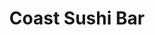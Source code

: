 ---
layout: place
title: "Coast Sushi Bar"
permalink: /illinois/chicago/coast-sushi-bar.html
stateAbbr: IL
stateName: Illinois
cityName: Chicago
seo:
  name: "Coast Sushi Bar"
  type: Restaurant
  links: http://coastsushi.net/coastsushi/default.asp
description: "Cooked Japanese fare & creative sushi rolls served in a lively, contemporary setting. Looking for sushi in Chicago, Illinois? Check out Coast Sushi Bar for a..."
place_id: ChIJzz1aLOvSD4gRq-BexNb_hV4
photos:
  - name: >-
      places/ChIJzz1aLOvSD4gRq-BexNb_hV4/photos/AeeoHcKgR0NJfpl1djV810TL9DEA2h1BlRSDxf9HgGBnmzOtPFJZXfltYY-1jhq2PYOjvC3eM0rCp7RVxfopNvK2TlcQMPDbYtMsxvF-ANhGECtxRVbTzG4RswAvrwAb0t7-ZBeOWr7i9gRjl9jhKCCgv95q1tsxXWhxV5Dassyt7uOXu8G3WK8wQqfIurfk6YwT75eZpKWV-WNCid1kylnCYVDsuRQBLQdK3dZpivVnc_uR1vgb-eRKEWt7-cvnN_QSKB8b_tyrC8172I-9buIGoaRRnCVnzjJ8I9BPt-douOap3Q
    widthPx: 1298
    heightPx: 865
    authorAttributions:
      - displayName: Coast Sushi Bar
        uri: https://maps.google.com/maps/contrib/100863928547461103392
        photoUri: >-
          https://lh3.googleusercontent.com/a-/ALV-UjW7t3FrR1sE2pCXTz5gIfEumxspSrALrrm8aMjWo2VNZNARUi4=s100-p-k-no-mo
    flagContentUri: >-
      https://www.google.com/local/imagery/report/?cb_client=maps_api_places.places_api&image_key=!1e10!2sAF1QipPTp_1ntuX71sIt8bUO5erQ_LPGmWuLtnWQKfer&hl=en-US
    googleMapsUri: >-
      https://www.google.com/maps/place//data=!3m4!1e2!3m2!1sAF1QipPTp_1ntuX71sIt8bUO5erQ_LPGmWuLtnWQKfer!2e10!4m2!3m1!1s0x880fd2eb2c5a3dcf:0x5e85ffd6c45ee0ab
  - name: >-
      places/ChIJzz1aLOvSD4gRq-BexNb_hV4/photos/AeeoHcJZgMeFCc4SgIx2F3qyxalwPOwvgGnXd1I4uVYOFrS3fcR2HjZfid-MBWAZ15bCWtYbsrSVn18hZC3wf6vsenRLBfl3z23Veb2uhYxll_zKi8jAkpKQsgOswa3Q2MJwn_mbNZaS2nOsQQFRuhWKevJI2Q2Mspzd-yuQlBLhs3_vpcV5fM73hwYkODMoV88XO8Cr3dzJe2dcYStcajOoiEOG3m7_3IaCYIOtHNcwfkEDNez5A4ykrNRCenDo1-pLcbV4_qaVRQRS7GUKQH62kPy7U5VsqyseW0UWuIj-Y5Ipqg
    widthPx: 4800
    heightPx: 3179
    authorAttributions:
      - displayName: Coast Sushi Bar
        uri: https://maps.google.com/maps/contrib/100863928547461103392
        photoUri: >-
          https://lh3.googleusercontent.com/a-/ALV-UjW7t3FrR1sE2pCXTz5gIfEumxspSrALrrm8aMjWo2VNZNARUi4=s100-p-k-no-mo
    flagContentUri: >-
      https://www.google.com/local/imagery/report/?cb_client=maps_api_places.places_api&image_key=!1e10!2sAF1QipOtOSEUiWv5lNbqAjIHrxXrYM-anWUZJ2Ff7f_m&hl=en-US
    googleMapsUri: >-
      https://www.google.com/maps/place//data=!3m4!1e2!3m2!1sAF1QipOtOSEUiWv5lNbqAjIHrxXrYM-anWUZJ2Ff7f_m!2e10!4m2!3m1!1s0x880fd2eb2c5a3dcf:0x5e85ffd6c45ee0ab
  - name: >-
      places/ChIJzz1aLOvSD4gRq-BexNb_hV4/photos/AeeoHcKoRrz2i0UoRFsJkbMOzTa-N8cNETzSmSbRFms4bAJCXEdf_s9tlZcCWN83XeFfA39dBsYxWiLA8O9hAPOi0AFepsjb4C-d-G0r51SI1IiD87ObbI-hNK-ZV6z-9ihKuEv8GMXN4r6D_b4IlSDpT6xmWuJE3c9jNosmSIZcaQRadHjPv5j26ijnsYT4-xbWqJKWNxwl93t7qIELqmBYiFki9n_YZeZZms3KpbGE63Esob2Q-aA2xwUo7NcPXbaXgpeEnBO_h6ilrHSeDjnIn7MfmMhLK9Y_OlDrtT8AYFRtaw
    widthPx: 1080
    heightPx: 608
    authorAttributions:
      - displayName: Coast Sushi Bar
        uri: https://maps.google.com/maps/contrib/100863928547461103392
        photoUri: >-
          https://lh3.googleusercontent.com/a-/ALV-UjW7t3FrR1sE2pCXTz5gIfEumxspSrALrrm8aMjWo2VNZNARUi4=s100-p-k-no-mo
    flagContentUri: >-
      https://www.google.com/local/imagery/report/?cb_client=maps_api_places.places_api&image_key=!1e10!2sAF1QipNE1tG__xiH3YZj9TIuxn0Muq8B6d6DKUADdGal&hl=en-US
    googleMapsUri: >-
      https://www.google.com/maps/place//data=!3m4!1e2!3m2!1sAF1QipNE1tG__xiH3YZj9TIuxn0Muq8B6d6DKUADdGal!2e10!4m2!3m1!1s0x880fd2eb2c5a3dcf:0x5e85ffd6c45ee0ab
  - name: >-
      places/ChIJzz1aLOvSD4gRq-BexNb_hV4/photos/AeeoHcKHTUR_irJFn2mWTqJFZ2if6D0smTQvAAIMsa4WlEEdiZwnBPAC1BV1tbddK16kei1OREA5ZpfAldNUacIzoYLjmqztW1Cg12ktu6qhWCqMyTE0UXiaQL-TqySKyvc_PIj5CtMT1LT6Vp6RknkahKCMI0Xctvaj3fb7ttDeaA4Yal7MUP6ObWYoxxstgoEFXTF6XbOvgTZRdXzznS2d-slJKerwlPKUkECB2f4X3HeNXTGXQowNDX7ODE9Y1oJhhJ8MEYr8VuBQL35qtN7ysLgZPpETIzbKfztYqPHxi1zppw
    widthPx: 3853
    heightPx: 2857
    authorAttributions:
      - displayName: Coast Sushi Bar
        uri: https://maps.google.com/maps/contrib/100863928547461103392
        photoUri: >-
          https://lh3.googleusercontent.com/a-/ALV-UjW7t3FrR1sE2pCXTz5gIfEumxspSrALrrm8aMjWo2VNZNARUi4=s100-p-k-no-mo
    flagContentUri: >-
      https://www.google.com/local/imagery/report/?cb_client=maps_api_places.places_api&image_key=!1e10!2sAF1QipMY7h_C9sNgWkUTVRxaIa0tpxT3-I93HauBQAZe&hl=en-US
    googleMapsUri: >-
      https://www.google.com/maps/place//data=!3m4!1e2!3m2!1sAF1QipMY7h_C9sNgWkUTVRxaIa0tpxT3-I93HauBQAZe!2e10!4m2!3m1!1s0x880fd2eb2c5a3dcf:0x5e85ffd6c45ee0ab
  - name: >-
      places/ChIJzz1aLOvSD4gRq-BexNb_hV4/photos/AeeoHcJIDtFD5r8EnS18qKoCD6mloIw2S0zDoG4PUm4SbuS6T_waR6h5Rk_uDa04ksiFUUlLBJhnPJuf_63gYYMtknQHyxrcKVHIXCDVTaMqGgRy-tv-nqXxvTnwUnr3r-1wk48MZ26VSqRKLjhud8daN77qcewegvkfTeArKwvpoZD4caEV5wWv7fWhEE2XnZkICqQ5w-rlVxk65DMCsQdEg9gzQpBz4x27ORtYDNzAlgI0eOSOEA2azX2dth6f0Wvv4xSFkwiR1JaJyaH6E7Qq-bzZ5lLJPOEdSgkCB1TaqQ-5ww
    widthPx: 1232
    heightPx: 821
    authorAttributions:
      - displayName: Coast Sushi Bar
        uri: https://maps.google.com/maps/contrib/100863928547461103392
        photoUri: >-
          https://lh3.googleusercontent.com/a-/ALV-UjW7t3FrR1sE2pCXTz5gIfEumxspSrALrrm8aMjWo2VNZNARUi4=s100-p-k-no-mo
    flagContentUri: >-
      https://www.google.com/local/imagery/report/?cb_client=maps_api_places.places_api&image_key=!1e10!2sAF1QipMZtgEqgXn5bvy8PuPrAIVNa1B2rhAacWz9ojyb&hl=en-US
    googleMapsUri: >-
      https://www.google.com/maps/place//data=!3m4!1e2!3m2!1sAF1QipMZtgEqgXn5bvy8PuPrAIVNa1B2rhAacWz9ojyb!2e10!4m2!3m1!1s0x880fd2eb2c5a3dcf:0x5e85ffd6c45ee0ab
  - name: >-
      places/ChIJzz1aLOvSD4gRq-BexNb_hV4/photos/AeeoHcKnDZMEH_uUo5zVNY5BHWxbZ0U_5fwYQP-TYN3sebdU_aLVtJPEPfOKt4FPHg_yvnkjFqm4PqejUE5nds78O111_5e_JtAyuRTv8VMS6pVV6xtjOyBhQlR6awiK0n7tUL7s8UVBXKLgyz6kN_8W61OdXI7dyohNXDfYuWU2BRO0S3EdxqzrKVAwiZFDDwJ_dFqm2ItOqqjwJZLLwKgK80cX3PtAtGn60ktBxfw2FYMpFhdhyQYpcc4nhOSadJG9LCHJvJdfvrzVlSfGysu-FLbCD4PtDX3UjVHUji9pHFUtLw
    widthPx: 2880
    heightPx: 2125
    authorAttributions:
      - displayName: Coast Sushi Bar
        uri: https://maps.google.com/maps/contrib/100863928547461103392
        photoUri: >-
          https://lh3.googleusercontent.com/a-/ALV-UjW7t3FrR1sE2pCXTz5gIfEumxspSrALrrm8aMjWo2VNZNARUi4=s100-p-k-no-mo
    flagContentUri: >-
      https://www.google.com/local/imagery/report/?cb_client=maps_api_places.places_api&image_key=!1e10!2sAF1QipNXMiFt_tJXZVG8OJ8m_PEfactyuwH9otb4p_l0&hl=en-US
    googleMapsUri: >-
      https://www.google.com/maps/place//data=!3m4!1e2!3m2!1sAF1QipNXMiFt_tJXZVG8OJ8m_PEfactyuwH9otb4p_l0!2e10!4m2!3m1!1s0x880fd2eb2c5a3dcf:0x5e85ffd6c45ee0ab
  - name: >-
      places/ChIJzz1aLOvSD4gRq-BexNb_hV4/photos/AeeoHcJCbqbxclMxZbWYTIYmM7cFMERCyKcRryP9DiYwBgh8x-KOXbXDbJzDemai6Xw2JarJ3LDvvM0A1ce6dDl0BsMe3LLPqZo5axCbRu2fu5VCOH4ZHBcWjcRK7IezT8OnpurGdLk9kxZLFk0f5YK1VNd0gu659lgr_cPnuYyHRBdg-YlBBWIYa_SWWmrqtFJTSY4pbbex-Xn22wS9Za3Y8irRk1HaCy3Py0tPlr1ydgYEgaIxq7M-BWwChhSDj4nP-JmP0bcMcEMbSSKCV_AmLvtB9VZsqZU8ucID6Y51xQOs_A
    widthPx: 3732
    heightPx: 2860
    authorAttributions:
      - displayName: Coast Sushi Bar
        uri: https://maps.google.com/maps/contrib/100863928547461103392
        photoUri: >-
          https://lh3.googleusercontent.com/a-/ALV-UjW7t3FrR1sE2pCXTz5gIfEumxspSrALrrm8aMjWo2VNZNARUi4=s100-p-k-no-mo
    flagContentUri: >-
      https://www.google.com/local/imagery/report/?cb_client=maps_api_places.places_api&image_key=!1e10!2sAF1QipMLbkurh99nJNgSoq87Lsn8uAQyRwNgPUYGOx-L&hl=en-US
    googleMapsUri: >-
      https://www.google.com/maps/place//data=!3m4!1e2!3m2!1sAF1QipMLbkurh99nJNgSoq87Lsn8uAQyRwNgPUYGOx-L!2e10!4m2!3m1!1s0x880fd2eb2c5a3dcf:0x5e85ffd6c45ee0ab
  - name: >-
      places/ChIJzz1aLOvSD4gRq-BexNb_hV4/photos/AeeoHcJ9ItXZjMIE42agyFlaHq5QaRQ8-wYh42IIuuYFRnMfxfX4ZpmrA9g1zm14KANKAkpC3cTPLYeBhkHRXVYHv8CikbRQh0imLnrqaHcebckB1j2yf1Gvia8AvCh2P2GyXFHxMZl074mzsJsYHnHD-C3_trUc5iTWqToTlg_7zlfl25ZLycV7VBq5lRXSsV2KKbGnJeP03kVmxm-2gb_UtBgcHjAhgAt2WPXdJYMte_crw5A56jURpAuHIM8hSi6plpiVl9Tjkk8btNLzUp-3d6S26AONaku0wWDPiSAZdIVgQw
    widthPx: 3853
    heightPx: 4489
    authorAttributions:
      - displayName: Coast Sushi Bar
        uri: https://maps.google.com/maps/contrib/100863928547461103392
        photoUri: >-
          https://lh3.googleusercontent.com/a-/ALV-UjW7t3FrR1sE2pCXTz5gIfEumxspSrALrrm8aMjWo2VNZNARUi4=s100-p-k-no-mo
    flagContentUri: >-
      https://www.google.com/local/imagery/report/?cb_client=maps_api_places.places_api&image_key=!1e10!2sAF1QipPSmyapfe0ohLQIfJXnDD181yk7on9ZQMVIqLDc&hl=en-US
    googleMapsUri: >-
      https://www.google.com/maps/place//data=!3m4!1e2!3m2!1sAF1QipPSmyapfe0ohLQIfJXnDD181yk7on9ZQMVIqLDc!2e10!4m2!3m1!1s0x880fd2eb2c5a3dcf:0x5e85ffd6c45ee0ab
  - name: >-
      places/ChIJzz1aLOvSD4gRq-BexNb_hV4/photos/AeeoHcIZhbEbsqdODb_bidd162dVy_0ftoFBL6uSpcmvV9-4BqlsfH6hqAhK_Tilv1lnf4OlsqqDiWAPN6Gh1s1k2Q1OxT_8jLVFzIdJARFw91Ehpy9VDJ7qrMFQjpwC1E7calxCeHsqgynLeHSN7MuWBEzr7ETFiteexT9uxTiM4SYD4deoVHX5Vaf4b7ZI4uBW32mIsHmKmkxhS9SCtjhcj9-qRDiiwsqJt1rAO5PCvRyeq0YglMCLuDCuI7R-SGJNtuY14kM7GlL1wqeUkSVE4VKsCe683hhAthz_rkRJS0d0IB3_ichtpeO2pzupe_uZsi3pkUJIuyHNW0lQDo7md4J2QmG4AYpbQq2Og-WmWw3eN7iMjXNM1mA9GBTTSThDkQQmZaNa6XLpE6oOHuosEcMpuOIA2vf4BGFjdFgvRdosJO6i
    widthPx: 3024
    heightPx: 4032
    authorAttributions:
      - displayName: mary hodur
        uri: https://maps.google.com/maps/contrib/115256552106723379452
        photoUri: >-
          https://lh3.googleusercontent.com/a-/ALV-UjXwFhmd0SWtXFzRQMswmw236i57Sf42mTdN7OjXzT7EMwDtiekYMQ=s100-p-k-no-mo
    flagContentUri: >-
      https://www.google.com/local/imagery/report/?cb_client=maps_api_places.places_api&image_key=!1e10!2sCIHM0ogKEICAgID4g4K1rAE&hl=en-US
    googleMapsUri: >-
      https://www.google.com/maps/place//data=!3m4!1e2!3m2!1sCIHM0ogKEICAgID4g4K1rAE!2e10!4m2!3m1!1s0x880fd2eb2c5a3dcf:0x5e85ffd6c45ee0ab
  - name: >-
      places/ChIJzz1aLOvSD4gRq-BexNb_hV4/photos/AeeoHcK68ppk67RlLzkpGRg2RRJxJpl3H-vzjCE2UldNdhIH5RtNzuA4orF5Q-1TJXDkoXhykQ1HXWQxqWF089KQHY4a4wJqvlsA0X-Gn1Qx3koPkolyHLtjhidIaawYmq-KLPOLJHpbo8dpkwWRrHpiaq4qEcue5p3L6j2EHGAL43uwtPpCtPBtnwKlo8M3bf7qLkKrlwG4JK5cl4rjQ93-yKWhqVNo4e7weNiMfEvpBKQGi4UpNMaZH97KsduL6otvP4mHUEECgR6P9H2mHfi2UXX59JNSnW7MuQZ6LZWY3uVCPqQaL9YcQB1_QjCzXJF1D2C7J3oPkkic_FGAOgib01XNNA5qlV-njb7eXykCb8SljnTMKSIh_eZnURdXPlfBolx8m-47rRLnnlnjIH057cwlcLxpiOBu7E65S9hl0UtYcQ
    widthPx: 4048
    heightPx: 3036
    authorAttributions:
      - displayName: Joe Born
        uri: https://maps.google.com/maps/contrib/109479248113881283909
        photoUri: >-
          https://lh3.googleusercontent.com/a-/ALV-UjUgxV0NVUNOU1vd4hKFvl0K1VVNq4Kr1_ZMVjj_7XSA5n_DWGbXLw=s100-p-k-no-mo
    flagContentUri: >-
      https://www.google.com/local/imagery/report/?cb_client=maps_api_places.places_api&image_key=!1e10!2sCIHM0ogKEICAgIDE2oqTJg&hl=en-US
    googleMapsUri: >-
      https://www.google.com/maps/place//data=!3m4!1e2!3m2!1sCIHM0ogKEICAgIDE2oqTJg!2e10!4m2!3m1!1s0x880fd2eb2c5a3dcf:0x5e85ffd6c45ee0ab
address: 2045 N Damen Ave, Chicago, IL 60647, USA
street: 2045 N Damen Ave
city: Chicago
state: IL
zip: '60647'
country: USA
neighborhood: Bucktown
latitude: '41.919046'
longitude: '-87.677520'
accessibility_options:
  wheelchairAccessibleEntrance: true
  wheelchairAccessibleRestroom: true
  wheelchairAccessibleSeating: true
business_status: OPERATIONAL
name: Coast Sushi Bar
google_maps_links:
  directionsUri: >-
    https://www.google.com/maps/dir//''/data=!4m7!4m6!1m1!4e2!1m2!1m1!1s0x880fd2eb2c5a3dcf:0x5e85ffd6c45ee0ab!3e0
  placeUri: https://maps.google.com/?cid=6811131309350379691
  writeAReviewUri: >-
    https://www.google.com/maps/place//data=!4m3!3m2!1s0x880fd2eb2c5a3dcf:0x5e85ffd6c45ee0ab!12e1
  reviewsUri: >-
    https://www.google.com/maps/place//data=!4m4!3m3!1s0x880fd2eb2c5a3dcf:0x5e85ffd6c45ee0ab!9m1!1b1
  photosUri: >-
    https://www.google.com/maps/place//data=!4m3!3m2!1s0x880fd2eb2c5a3dcf:0x5e85ffd6c45ee0ab!10e5
primary_type: Sushi Restaurant
opening_hours:
  regular: null
  current: null
secondary_opening_hours:
  regular:
    weekdayDescriptions: null
    type: null
  current:
    weekdayDescriptions: null
    type: null
phone: (773) 235-5775
price_level: PRICE_LEVEL_MODERATE
price_range: $50 &ndash; $100
rating: '4.4'
rating_count: 507
website: http://coastsushi.net/coastsushi/default.asp
reviews:
  - name: >-
      places/ChIJzz1aLOvSD4gRq-BexNb_hV4/reviews/ChZDSUhNMG9nS0VJQ0FnTUNRMmJidVFREAE
    relativePublishTimeDescription: a month ago
    rating: 5
    text:
      text: >-
        Best place in the city for quality sushi.

        The fatty tuna was amazing.  Sashimi portions are generous.   I ordered
        way too much...   salmon skin roll with requested jalapeño and cream
        cheese was heavenly and balanced per my cardiologist.  Great place
        during the week...practically had the restaurant to myself.    The
        cocktails are also delish.  The lychee martini was so paradise!
      languageCode: en
    originalText:
      text: >-
        Best place in the city for quality sushi.

        The fatty tuna was amazing.  Sashimi portions are generous.   I ordered
        way too much...   salmon skin roll with requested jalapeño and cream
        cheese was heavenly and balanced per my cardiologist.  Great place
        during the week...practically had the restaurant to myself.    The
        cocktails are also delish.  The lychee martini was so paradise!
      languageCode: en
    authorAttribution:
      displayName: James McCullough
      uri: https://www.google.com/maps/contrib/114196404565452689094/reviews
      photoUri: >-
        https://lh3.googleusercontent.com/a/ACg8ocJuzQvGjtfV8_ywgGwgOAHdKCAUptnWWI3VoSY6rObybLPLXw=s128-c0x00000000-cc-rp-mo
    publishTime: '2025-03-05T21:25:06.295531Z'
    flagContentUri: >-
      https://www.google.com/local/review/rap/report?postId=ChZDSUhNMG9nS0VJQ0FnTUNRMmJidVFREAE&d=17924085&t=1
    googleMapsUri: >-
      https://www.google.com/maps/reviews/data=!4m6!14m5!1m4!2m3!1sChZDSUhNMG9nS0VJQ0FnTUNRMmJidVFREAE!2m1!1s0x880fd2eb2c5a3dcf:0x5e85ffd6c45ee0ab
  - name: >-
      places/ChIJzz1aLOvSD4gRq-BexNb_hV4/reviews/ChZDSUhNMG9nS0VJQ0FnSURmb3RlZVFREAE
    relativePublishTimeDescription: 3 months ago
    rating: 5
    text:
      text: >-
        Fantastic local sushi place! Definitely ask about their specials, tons
        of fresh fish and the fresh grated wasabi is so good. Definitely worth
        making the trip even if you don’t live in the area. The banana maki
        dessert was a great way to end the meal too.
      languageCode: en
    originalText:
      text: >-
        Fantastic local sushi place! Definitely ask about their specials, tons
        of fresh fish and the fresh grated wasabi is so good. Definitely worth
        making the trip even if you don’t live in the area. The banana maki
        dessert was a great way to end the meal too.
      languageCode: en
    authorAttribution:
      displayName: Katie Iuorio
      uri: https://www.google.com/maps/contrib/103773917342237280513/reviews
      photoUri: >-
        https://lh3.googleusercontent.com/a/ACg8ocIf0NVxREV9fVz9vX2RISXRl5YjAoeJBXOwHvWAxYJm4uqNpA=s128-c0x00000000-cc-rp-mo
    publishTime: '2025-01-05T02:29:02.139755Z'
    flagContentUri: >-
      https://www.google.com/local/review/rap/report?postId=ChZDSUhNMG9nS0VJQ0FnSURmb3RlZVFREAE&d=17924085&t=1
    googleMapsUri: >-
      https://www.google.com/maps/reviews/data=!4m6!14m5!1m4!2m3!1sChZDSUhNMG9nS0VJQ0FnSURmb3RlZVFREAE!2m1!1s0x880fd2eb2c5a3dcf:0x5e85ffd6c45ee0ab
  - name: >-
      places/ChIJzz1aLOvSD4gRq-BexNb_hV4/reviews/ChdDSUhNMG9nS0VJQ0FnSUN4NHFxZzdRRRAB
    relativePublishTimeDescription: a year ago
    rating: 5
    text:
      text: >-
        Coast Sushi Bar in Wicker Park is everything I remember, and then
        some.   The sushi and seafood appetizers are phenomenal, the service is
        divine, and they now have a liquor license!  I’m so happy that I was
        able to enjoy a nice meal on their 20th anniversary, on a Saturday night
        in Chicago.   The Angry Salmon Appetizer and the Firecracker Roll were
        absolutely perfect!   How I miss this city! 🥰🔥🎉  And a special thanks
        to my amazing server, Ricardo!
      languageCode: en
    originalText:
      text: >-
        Coast Sushi Bar in Wicker Park is everything I remember, and then
        some.   The sushi and seafood appetizers are phenomenal, the service is
        divine, and they now have a liquor license!  I’m so happy that I was
        able to enjoy a nice meal on their 20th anniversary, on a Saturday night
        in Chicago.   The Angry Salmon Appetizer and the Firecracker Roll were
        absolutely perfect!   How I miss this city! 🥰🔥🎉  And a special thanks
        to my amazing server, Ricardo!
      languageCode: en
    authorAttribution:
      displayName: Jessica April
      uri: https://www.google.com/maps/contrib/113323068073471887311/reviews
      photoUri: >-
        https://lh3.googleusercontent.com/a-/ALV-UjXH1UJTPLyuB5e21Th-ZgTYGXu3GDd6t2qmrooLJjtRPMyWY2cTBw=s128-c0x00000000-cc-rp-mo-ba4
    publishTime: '2023-05-13T22:24:06.417729Z'
    flagContentUri: >-
      https://www.google.com/local/review/rap/report?postId=ChdDSUhNMG9nS0VJQ0FnSUN4NHFxZzdRRRAB&d=17924085&t=1
    googleMapsUri: >-
      https://www.google.com/maps/reviews/data=!4m6!14m5!1m4!2m3!1sChdDSUhNMG9nS0VJQ0FnSUN4NHFxZzdRRRAB!2m1!1s0x880fd2eb2c5a3dcf:0x5e85ffd6c45ee0ab
  - name: >-
      places/ChIJzz1aLOvSD4gRq-BexNb_hV4/reviews/ChdDSUhNMG9nS0VJQ0FnSURIM2VEVTdnRRAB
    relativePublishTimeDescription: 6 months ago
    rating: 5
    text:
      text: >-
        I love coast sushi. The staff is very knowledgeable and very kind. ASK
        ABOUT THEIR SPECIALS. They always have exotic fish and give good
        recommendations. Their fresh salmon is best in Chicago. I always look
        forward to heading in to eat or carry out.
      languageCode: en
    originalText:
      text: >-
        I love coast sushi. The staff is very knowledgeable and very kind. ASK
        ABOUT THEIR SPECIALS. They always have exotic fish and give good
        recommendations. Their fresh salmon is best in Chicago. I always look
        forward to heading in to eat or carry out.
      languageCode: en
    authorAttribution:
      displayName: Billy Finn
      uri: https://www.google.com/maps/contrib/105432747343094676095/reviews
      photoUri: >-
        https://lh3.googleusercontent.com/a/ACg8ocJB2AgaDitUvXw1R01YuLnZuszrz2I20Bf9uAKCg3gEOPdFRQ=s128-c0x00000000-cc-rp-mo
    publishTime: '2024-09-19T02:29:54.179127Z'
    flagContentUri: >-
      https://www.google.com/local/review/rap/report?postId=ChdDSUhNMG9nS0VJQ0FnSURIM2VEVTdnRRAB&d=17924085&t=1
    googleMapsUri: >-
      https://www.google.com/maps/reviews/data=!4m6!14m5!1m4!2m3!1sChdDSUhNMG9nS0VJQ0FnSURIM2VEVTdnRRAB!2m1!1s0x880fd2eb2c5a3dcf:0x5e85ffd6c45ee0ab
  - name: >-
      places/ChIJzz1aLOvSD4gRq-BexNb_hV4/reviews/ChZDSUhNMG9nS0VJQ0FnSURmb3BmT0tREAE
    relativePublishTimeDescription: 3 months ago
    rating: 5
    text:
      text: >-
        Some of the highest quality fish you’ll find at a neighborhood sushi
        restaurant. Must try the fresh wasabi. Atmosphere is great for a date or
        dinner with friends.
      languageCode: en
    originalText:
      text: >-
        Some of the highest quality fish you’ll find at a neighborhood sushi
        restaurant. Must try the fresh wasabi. Atmosphere is great for a date or
        dinner with friends.
      languageCode: en
    authorAttribution:
      displayName: Kevin McNally
      uri: https://www.google.com/maps/contrib/112518891774714942983/reviews
      photoUri: >-
        https://lh3.googleusercontent.com/a/ACg8ocLTAouCx55IHr33CCdTpS8-dqB95Wgo96Nh5gpSwc0Yr3GHSw=s128-c0x00000000-cc-rp-mo-ba3
    publishTime: '2025-01-05T02:28:21.432510Z'
    flagContentUri: >-
      https://www.google.com/local/review/rap/report?postId=ChZDSUhNMG9nS0VJQ0FnSURmb3BmT0tREAE&d=17924085&t=1
    googleMapsUri: >-
      https://www.google.com/maps/reviews/data=!4m6!14m5!1m4!2m3!1sChZDSUhNMG9nS0VJQ0FnSURmb3BmT0tREAE!2m1!1s0x880fd2eb2c5a3dcf:0x5e85ffd6c45ee0ab
parking_options: null
payment_options:
  acceptsCreditCards: true
  acceptsDebitCards: true
  acceptsCashOnly: false
  acceptsNfc: true
allow_dogs: null
curbside_pickup: false
delivery: true
dine_in: true
good_for_children: false
good_for_groups: true
good_for_sports: false
live_music: false
menu_for_children: false
outdoor_seating: false
reservable: true
restroom: true
serves_beer: true
serves_breakfast: false
serves_brunch: false
serves_cocktails: true
serves_coffee: false
serves_dinner: true
serves_dessert: true
serves_lunch: true
serves_vegetarian_food: true
serves_wine: true
takeout: true
summary: >-
  Cooked Japanese fare & creative sushi rolls served in a lively, contemporary
  setting.

---